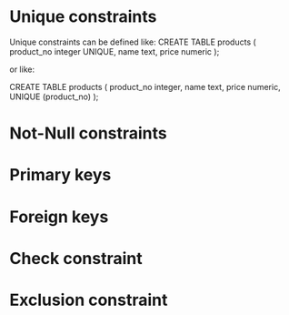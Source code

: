 # Unique constraints

Unique constraints can be defined like:
    CREATE TABLE products (
    product_no integer UNIQUE,
    name text,
    price numeric
);

or like:

CREATE TABLE products (
    product_no integer,
    name text,
    price numeric,
    UNIQUE (product_no)
);

# Not-Null constraints

# Primary keys

# Foreign keys

# Check constraint

# Exclusion constraint